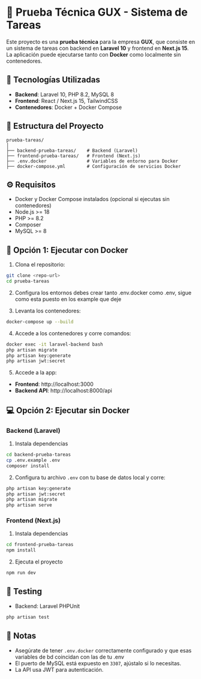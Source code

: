 # 🧪 Prueba Técnica GUX - Sistema de Tareas

Este proyecto es una **prueba técnica** para la empresa **GUX**, que consiste en un sistema de tareas con backend en **Laravel 10** y frontend en **Next.js 15**. La aplicación puede ejecutarse tanto con **Docker** como localmente sin contenedores.

## 🚀 Tecnologías Utilizadas

- **Backend**: Laravel 10, PHP 8.2, MySQL 8
- **Frontend**: React / Next.js 15, TailwindCSS
- **Contenedores**: Docker + Docker Compose

## 📁 Estructura del Proyecto

```
prueba-tareas/
│
├── backend-prueba-tareas/    # Backend (Laravel)
├── frontend-prueba-tareas/   # Frontend (Next.js)
├── .env.docker               # Variables de entorno para Docker
├── docker-compose.yml        # Configuración de servicios Docker
```

## ⚙️ Requisitos

- Docker y Docker Compose instalados (opcional si ejecutas sin contenedores)
- Node.js >= 18
- PHP >= 8.2
- Composer
- MySQL >= 8

## 🐳 Opción 1: Ejecutar con Docker

1. Clona el repositorio:

```bash
git clone <repo-url>
cd prueba-tareas
```

2. Configura los entornos debes crear tanto .env.docker como .env, sigue como esta puesto en los example que deje

3. Levanta los contenedores:

```bash
docker-compose up --build
```

4. Accede a los contenedores y corre comandos:

```bash
docker exec -it laravel-backend bash
php artisan migrate
php artisan key:generate
php artisan jwt:secret
```

5. Accede a la app:

- **Frontend**: http://localhost:3000  
- **Backend API**: http://localhost:8000/api

## 💻 Opción 2: Ejecutar sin Docker

### Backend (Laravel)

1. Instala dependencias

```bash
cd backend-prueba-tareas
cp .env.example .env
composer install
```

2. Configura tu archivo `.env` con tu base de datos local y corre:

```bash
php artisan key:generate
php artisan jwt:secret
php artisan migrate
php artisan serve
```

### Frontend (Next.js)

1. Instala dependencias

```bash
cd frontend-prueba-tareas
npm install
```

2. Ejecuta el proyecto

```bash
npm run dev
```

## 🧪 Testing

- Backend: Laravel PHPUnit

```bash
php artisan test
```

## 📌 Notas

- Asegúrate de tener `.env.docker` correctamente configurado y que esas variables de bd coincidan con las de tu .env
- El puerto de MySQL está expuesto en `3307`, ajústalo si lo necesitas.
- La API usa JWT para autenticación.
